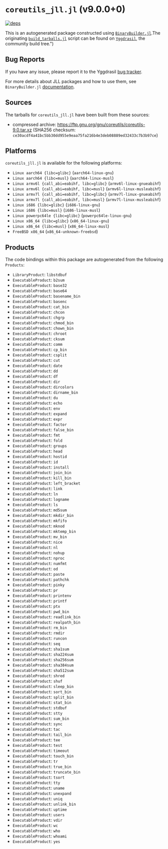 # `coreutils_jll.jl` (v9.0.0+0)

[![deps](https://juliahub.com/docs/coreutils_jll/deps.svg)](https://juliahub.com/ui/Packages/coreutils_jll/WvjM8?page=2)

This is an autogenerated package constructed using [`BinaryBuilder.jl`](https://github.com/JuliaPackaging/BinaryBuilder.jl).The originating [`build_tarballs.jl`](https://github.com/JuliaPackaging/Yggdrasil/blob/e77cba151599cede62969b714bd53cfd958493c0/C/coreutils/build_tarballs.jl) script can be found on [`Yggdrasil`](https://github.com/JuliaPackaging/Yggdrasil/), the community build tree.")

## Bug Reports

If you have any issue, please report it to the Yggdrasil [bug tracker](https://github.com/JuliaPackaging/Yggdrasil/issues).



For more details about JLL packages and how to use them, see `BinaryBuilder.jl` [documentation](https://docs.binarybuilder.org/stable/jll/).

## Sources

The tarballs for `coreutils_jll.jl` have been built from these sources:

* compressed archive: https://ftp.gnu.org/gnu/coreutils/coreutils-9.0.tar.xz (SHA256 checksum: `ce30acdf4a41bc5bb30dd955e9eaa75fa216b4e3deb08889ed32433c7b3b97ce`)

## Platforms

`coreutils_jll.jl` is available for the following platforms:

* `Linux aarch64 {libc=glibc}` (`aarch64-linux-gnu`)
* `Linux aarch64 {libc=musl}` (`aarch64-linux-musl`)
* `Linux armv6l {call_abi=eabihf, libc=glibc}` (`armv6l-linux-gnueabihf`)
* `Linux armv6l {call_abi=eabihf, libc=musl}` (`armv6l-linux-musleabihf`)
* `Linux armv7l {call_abi=eabihf, libc=glibc}` (`armv7l-linux-gnueabihf`)
* `Linux armv7l {call_abi=eabihf, libc=musl}` (`armv7l-linux-musleabihf`)
* `Linux i686 {libc=glibc}` (`i686-linux-gnu`)
* `Linux i686 {libc=musl}` (`i686-linux-musl`)
* `Linux powerpc64le {libc=glibc}` (`powerpc64le-linux-gnu`)
* `Linux x86_64 {libc=glibc}` (`x86_64-linux-gnu`)
* `Linux x86_64 {libc=musl}` (`x86_64-linux-musl`)
* `FreeBSD x86_64` (`x86_64-unknown-freebsd`)

## Products

The code bindings within this package are autogenerated from the following `Products`:

* `LibraryProduct`: `libstdbuf`
* `ExecutableProduct`: `b2sum`
* `ExecutableProduct`: `base32`
* `ExecutableProduct`: `base64`
* `ExecutableProduct`: `basename_bin`
* `ExecutableProduct`: `basenc`
* `ExecutableProduct`: `cat_bin`
* `ExecutableProduct`: `chcon`
* `ExecutableProduct`: `chgrp`
* `ExecutableProduct`: `chmod_bin`
* `ExecutableProduct`: `chown_bin`
* `ExecutableProduct`: `chroot`
* `ExecutableProduct`: `cksum`
* `ExecutableProduct`: `comm`
* `ExecutableProduct`: `cp_bin`
* `ExecutableProduct`: `csplit`
* `ExecutableProduct`: `cut`
* `ExecutableProduct`: `date`
* `ExecutableProduct`: `dd`
* `ExecutableProduct`: `df`
* `ExecutableProduct`: `dir`
* `ExecutableProduct`: `dircolors`
* `ExecutableProduct`: `dirname_bin`
* `ExecutableProduct`: `du`
* `ExecutableProduct`: `echo`
* `ExecutableProduct`: `env`
* `ExecutableProduct`: `expand`
* `ExecutableProduct`: `expr`
* `ExecutableProduct`: `factor`
* `ExecutableProduct`: `false_bin`
* `ExecutableProduct`: `fmt`
* `ExecutableProduct`: `fold`
* `ExecutableProduct`: `groups`
* `ExecutableProduct`: `head`
* `ExecutableProduct`: `hostid`
* `ExecutableProduct`: `id`
* `ExecutableProduct`: `install`
* `ExecutableProduct`: `join_bin`
* `ExecutableProduct`: `kill_bin`
* `ExecutableProduct`: `left_bracket`
* `ExecutableProduct`: `link`
* `ExecutableProduct`: `ln`
* `ExecutableProduct`: `logname`
* `ExecutableProduct`: `ls`
* `ExecutableProduct`: `md5sum`
* `ExecutableProduct`: `mkdir_bin`
* `ExecutableProduct`: `mkfifo`
* `ExecutableProduct`: `mknod`
* `ExecutableProduct`: `mktemp_bin`
* `ExecutableProduct`: `mv_bin`
* `ExecutableProduct`: `nice`
* `ExecutableProduct`: `nl`
* `ExecutableProduct`: `nohup`
* `ExecutableProduct`: `nproc`
* `ExecutableProduct`: `numfmt`
* `ExecutableProduct`: `od`
* `ExecutableProduct`: `paste`
* `ExecutableProduct`: `pathchk`
* `ExecutableProduct`: `pinky`
* `ExecutableProduct`: `pr`
* `ExecutableProduct`: `printenv`
* `ExecutableProduct`: `printf`
* `ExecutableProduct`: `ptx`
* `ExecutableProduct`: `pwd_bin`
* `ExecutableProduct`: `readlink_bin`
* `ExecutableProduct`: `realpath_bin`
* `ExecutableProduct`: `rm_bin`
* `ExecutableProduct`: `rmdir`
* `ExecutableProduct`: `runcon`
* `ExecutableProduct`: `seq`
* `ExecutableProduct`: `sha1sum`
* `ExecutableProduct`: `sha224sum`
* `ExecutableProduct`: `sha256sum`
* `ExecutableProduct`: `sha384sum`
* `ExecutableProduct`: `sha512sum`
* `ExecutableProduct`: `shred`
* `ExecutableProduct`: `shuf`
* `ExecutableProduct`: `sleep_bin`
* `ExecutableProduct`: `sort_bin`
* `ExecutableProduct`: `split_bin`
* `ExecutableProduct`: `stat_bin`
* `ExecutableProduct`: `stdbuf`
* `ExecutableProduct`: `stty`
* `ExecutableProduct`: `sum_bin`
* `ExecutableProduct`: `sync`
* `ExecutableProduct`: `tac`
* `ExecutableProduct`: `tail_bin`
* `ExecutableProduct`: `tee`
* `ExecutableProduct`: `test`
* `ExecutableProduct`: `timeout`
* `ExecutableProduct`: `touch_bin`
* `ExecutableProduct`: `tr`
* `ExecutableProduct`: `true_bin`
* `ExecutableProduct`: `truncate_bin`
* `ExecutableProduct`: `tsort`
* `ExecutableProduct`: `tty`
* `ExecutableProduct`: `uname`
* `ExecutableProduct`: `unexpand`
* `ExecutableProduct`: `uniq`
* `ExecutableProduct`: `unlink_bin`
* `ExecutableProduct`: `uptime`
* `ExecutableProduct`: `users`
* `ExecutableProduct`: `vdir`
* `ExecutableProduct`: `wc`
* `ExecutableProduct`: `who`
* `ExecutableProduct`: `whoami`
* `ExecutableProduct`: `yes`
